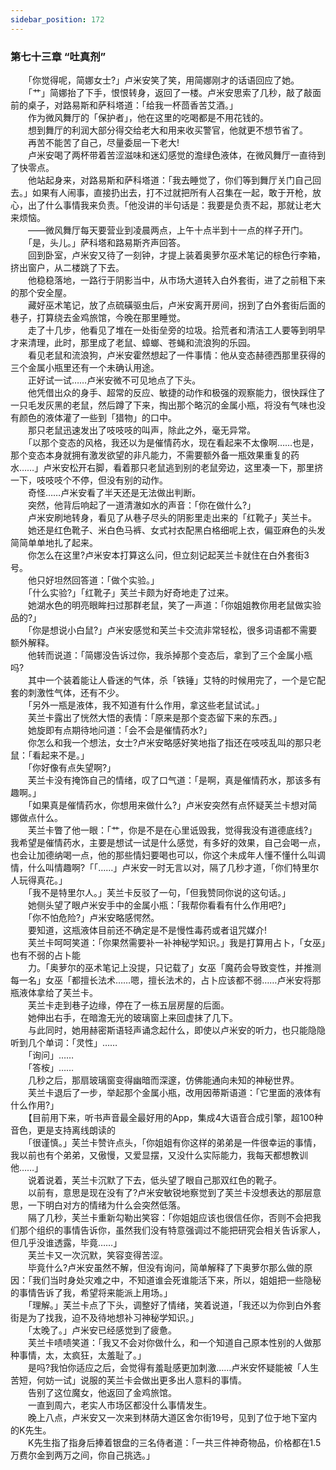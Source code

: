 ```yaml
---
sidebar_position: 172
---
```

### 第七十三章 “吐真剂”  


　　「你觉得呢，简娜女士?」卢米安笑了笑，用简娜刚才的话语回应了她。  
　　「艹」简娜抬了下手，恨恨转身，返回了一楼。卢米安思索了几秒，敲了敲面前的桌子，对路易斯和萨科塔道：「给我一杯茴香苦艾酒。」  
　　作为微风舞厅的「保护者」，他在这里的吃喝都是不用花钱的。  
　　想到舞厅的利润大部分得交给老大和用来收买警官，他就更不想节省了。  
　　再苦不能苦了自己，尽量委屈一下老大!  
　　卢米安喝了两杯带着苦涩滋味和迷幻感觉的澹绿色液体，在微风舞厅一直待到了快零点。  
　　他站起身来，对路易斯和萨科塔道：「我去睡觉了，你们等到舞厅关门自己回去。」如果有人闹事，直接扔出去，打不过就把所有人召集在一起，敢于开枪，放心，出了什么事情我来负责。「他没讲的半句话是：我要是负责不起，那就让老大来烦恼。  
　　——微风舞厅每天要营业到凌晨两点，上午十点半到十一点的样子开门。  
　　「是，头儿。」萨科塔和路易斯齐声回答。  
　　回到卧室，卢米安又待了一刻钟，才提上装着奥萝尔巫术笔记的棕色行李箱，挤出窗户，从二楼跳了下去。  
　　他稳稳落地，一路行于阴影当中，从市场大道转入白外套街，进了之前租下来的那个安全屋。  
　　藏好巫术笔记，放了点硫磺驱虫后，卢米安离开房间，拐到了白外套街后面的巷子，打算绕去金鸡旅馆，今晚在那里睡觉。  
　　走了十几步，他看见了堆在一处街垒旁的垃圾。拾荒者和清洁工人要等到明早才来清理，此时，那里成了老鼠、蟑螂、苍蝇和流浪狗的乐园。  
　　看见老鼠和流浪狗，卢米安霍然想起了一件事情：他从变态赫德西那里获得的三个金属小瓶里还有一个未确认用途。  
　　正好试一试……卢米安微不可见地点了下头。  
　　他凭借出众的身手、超常的反应、敏捷的动作和极强的观察能力，很快踩住了一只毛发灰黑的老鼠，然后蹲了下来，掏出那个略沉的金属小瓶，将没有气味也没有颜色的液体灌了一些到「猎物」的口中。  
　　那只老鼠迅速发出了吱吱吱的叫声，除此之外，毫无异常。  
　　「以那个变态的风格，我还以为是催情药水，现在看起来不太像啊……也是，那个变态本身就拥有激发欲望的非凡能力，不需要额外备一瓶效果重复的药水……」卢米安松开右脚，看着那只老鼠逃到别的老鼠旁边，这里凑一下，那里挤一下，吱吱吱个不停，但没有别的动作。  
　　奇怪……卢米安看了半天还是无法做出判断。  
　　突然，他背后响起了一道清澈如水的声音：「你在做什么?」  
　　卢米安刷地转身，看见了从巷子尽头的阴影里走出来的「红靴子」芙兰卡。  
　　她还是红色靴子、米白色马裤、女式衬衣配黑白格细呢上衣，偏亚麻色的头发简简单单地扎了起来。  
　　你怎么在这里?卢米安本打算这么问，但立刻记起芙兰卡就住在白外套街3号。  
　　他只好坦然回答道：「做个实验。」  
　　「什么实验?」「红靴子」芙兰卡颇为好奇地走了过来。  
　　她湖水色的明亮眼眸扫过那群老鼠，笑了一声道：「你姐姐教你用老鼠做实验品的?」  
　　「你是想说小白鼠?」卢米安感觉和芙兰卡交流非常轻松，很多词语都不需要额外解释。  
　　他转而说道：「简娜没告诉过你，我杀掉那个变态后，拿到了三个金属小瓶吗?  
　　其中一个装着能让人昏迷的气体，杀「铁锤」艾特的时候用完了，一个是它配套的刺激性气体，还有不少。  
　　「另外一瓶是液体，我不知道有什么作用，拿这些老鼠试试。」  
　　芙兰卡露出了恍然大悟的表情：「原来是那个变态留下来的东西。」  
　　她旋即有点期待地问道：「会不会是催情药水?」  
　　你怎么和我一个想法，女士?卢米安略感好笑地指了指还在吱吱乱叫的那只老鼠：「看起来不是。」  
　　「你好像有点失望啊?」  
　　芙兰卡没有掩饰自己的情绪，叹了口气道：「是啊，真是催情药水，那该多有趣啊。」  
　　「如果真是催情药水，你想用来做什么?」卢米安突然有点怀疑芙兰卡想对简娜做点什么。  
　　芙兰卡瞥了他一眼：「艹，你是不是在心里诋毁我，觉得我没有道德底线?」我希望是催情药水，主要是想试一试是什么感觉，有多好的效果，自己会喝一点，也会让加德纳喝一点，他的那些情妇要喝也可以，你这个未成年人懂不懂什么叫调情，什么叫情趣啊?「「……」卢米安一时无言以对，隔了几秒才道，「你们特里尔人玩得真花。」  
　　「我不是特里尔人。」芙兰卡反驳了一句，「但我赞同你说的这句话。」  
　　她侧头望了眼卢米安手中的金属小瓶：「我帮你看看有什么作用吧?」  
　　「你不怕危险?」卢米安略感愕然。  
　　要知道，这瓶液体目前还不确定是不是慢性毒药或者诅咒媒介!  
　　芙兰卡呵呵笑道：「你果然需要补一补神秘学知识。」我是打算用占卜，「女巫」也有不弱的占卜能  
　　力。「奥萝尔的巫术笔记上没提，只记载了」女巫「魔药会导致变性，并推测每一名」女巫「都擅长法术……嗯，擅长法术的，占卜应该都不弱……卢米安将那瓶液体拿给了芙兰卡。  
　　芙兰卡走到巷子边缘，停在了一栋五层房屋的后面。  
　　她伸出右手，在暗澹无光的玻璃窗上来回虚抹了几下。  
　　与此同时，她用赫密斯语轻声诵念起什么，即使以卢米安的听力，也只能隐隐听到几个单词：「灵性」……  
　　「询问」……  
　　「答桉」……  
　　几秒之后，那扇玻璃窗变得幽暗而深邃，仿佛能通向未知的神秘世界。  
　　芙兰卡退后了一步，举起那个金属小瓶，改用因蒂斯语道：「它里面的液体有什么作用?」  
　　【目前用下来，听书声音最全最好用的App，集成4大语音合成引擎，超100种音色，更是支持离线朗读的  
　　「很谨慎。」芙兰卡赞许点头，「你姐姐有你这样的弟弟是一件很幸运的事情，我以前也有个弟弟，又傲慢，又爱显摆，又没什么实际能力，我每天都想教训他……」  
　　说着说着，芙兰卡沉默了下去，低头望了眼自己那双红色的靴子。  
　　以前有，意思是现在没有了?卢米安敏锐地察觉到了芙兰卡没想表达的那层意思，一下明白对方的情绪为什么会突然低落。  
　　隔了几秒，芙兰卡重新勾勒出笑容：「你姐姐应该也很信任你，否则不会把我们那个组织的事情告诉你，虽然我们没有特意强调过不能把研究会相关告诉家人，但几乎没谁透露，毕竟……」  
　　芙兰卡又一次沉默，笑容变得苦涩。  
　　毕竟什么?卢米安虽然不解，但没有询问，简单解释了下奥萝尔那么做的原因：「我们当时身处灾难之中，不知道谁会死谁能活下来，所以，姐姐把一些隐秘的事情告诉了我，希望将来能派上用场。」  
　　「理解。」芙兰卡点了下头，调整好了情绪，笑着说道，「我还以为你到白外套街是为了找我，迫不及待地想补习神秘学知识。」  
　　「太晚了。」卢米安已经感觉到了疲惫。  
　　芙兰卡啧啧笑道：「我又不会对你做什么，和一个知道自己原本性别的人做那种事情，太，太疯狂，太羞耻了。」  
　　是吗?我怕你适应之后，会觉得有羞耻感更加刺激……卢米安怀疑能被「人生苦短，何妨一试」说服的芙兰卡会做出更多出人意料的事情。  
　　告别了这位魔女，他返回了金鸡旅馆。  
　　一直到周六，老实人市场区都没什么事情发生。  
　　晚上八点，卢米安又一次来到林荫大道区舍尔街19号，见到了位于地下室内的K先生。  
　　K先生指了指身后捧着银盘的三名侍者道：「一共三件神奇物品，价格都在1.5万费尔金到两万之间，你自己挑选。」  
